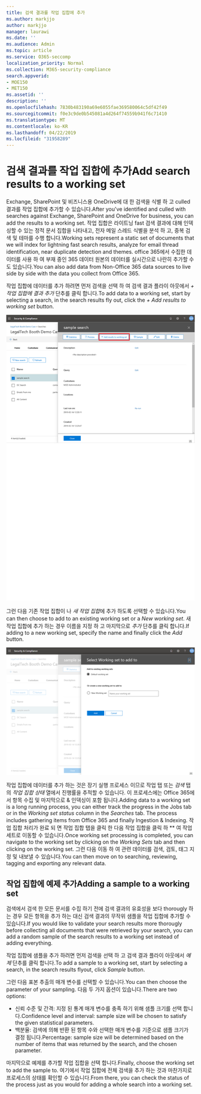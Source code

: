 ```yaml
---
title: 검색 결과를 작업 집합에 추가
ms.author: markjjo
author: markjjo
manager: laurawi
ms.date: ''
ms.audience: Admin
ms.topic: article
ms.service: O365-seccomp
localization_priority: Normal
ms.collection: M365-security-compliance
search.appverid:
- MOE150
- MET150
ms.assetid: ''
description: ''
ms.openlocfilehash: 7830b483190a69e6055fae369580064c5df42f49
ms.sourcegitcommit: f0e3c9de0b545081a4d264f74559b941f6c71410
ms.translationtype: MT
ms.contentlocale: ko-KR
ms.lasthandoff: 04/22/2019
ms.locfileid: "31958289"
---
```

# <a name="add-search-results-to-a-working-set"></a><span data-ttu-id="2bc96-102">검색 결과를 작업 집합에 추가</span><span class="sxs-lookup"><span data-stu-id="2bc96-102">Add search results to a working set</span></span>

<span data-ttu-id="2bc96-103">Exchange, SharePoint 및 비즈니스용 OneDrive에 대 한 검색을 식별 하 고 culled 결과를 작업 집합에 추가할 수 있습니다.</span><span class="sxs-lookup"><span data-stu-id="2bc96-103">After you've identified and culled with searches against Exchange, SharePoint and OneDrive for business, you can add the results to a working set.</span></span> <span data-ttu-id="2bc96-104">작업 집합은 라이트닝 fast 검색 결과에 대해 인덱싱할 수 있는 정적 문서 집합을 나타내고, 전자 메일 스레드 식별을 분석 하 고, 중복 검색 및 테마를 수행 합니다.</span><span class="sxs-lookup"><span data-stu-id="2bc96-104">Working sets represent a static set of documents that we will index for lightning fast search results, analyze for email thread identification, near duplicate detection and themes.</span></span>  <span data-ttu-id="2bc96-105">office 365에서 수집한 데이터를 사용 하 여 부재 중인 365 데이터 원본의 데이터를 실시간으로 나란히 추가할 수도 있습니다.</span><span class="sxs-lookup"><span data-stu-id="2bc96-105">You can also add data from Non-Office 365 data sources to live side by side with the data you collect from Office 365.</span></span>

<span data-ttu-id="2bc96-106">작업 집합에 데이터를 추가 하려면 먼저 검색을 선택 하 여 검색 결과 플라이 아웃에서 *+ 작업 집합에 결과 추가* 단추를 클릭 합니다.</span><span class="sxs-lookup"><span data-stu-id="2bc96-106">To add data to a working set, start by selecting a search, in the search results fly out, click the *+ Add results to working set* button.</span></span>

![작업 집합에 데이터 추가](../media/c1b4fc00-7a15-4587-b9b0-ce594bb02e4d.png)

<span data-ttu-id="2bc96-108">그런 다음 기존 작업 집합이 나 *새 작업 집합*에 추가 하도록 선택할 수 있습니다.</span><span class="sxs-lookup"><span data-stu-id="2bc96-108">You can then choose to add to an existing working set or a *New working set*.</span></span>  <span data-ttu-id="2bc96-109">새 작업 집합에 추가 하는 경우 이름을 지정 하 고 마지막으로 *추가* 단추를 클릭 합니다.</span><span class="sxs-lookup"><span data-stu-id="2bc96-109">If adding to a new working set, specify the name and finally click the *Add* button.</span></span>

![작업 집합 선택](../media/e8c6ab51-da8d-4c39-9b21-26bfdf453fb9.png)

<span data-ttu-id="2bc96-111">작업 집합에 데이터를 추가 하는 것은 장기 실행 프로세스 이므로 작업 탭 또는 *검색* 탭의 *작업 집합 상태* 열에서 진행률을 추적할 수 있습니다.  이 프로세스에는 Office 365에서 항목 수집 및 마지막으로 & 인덱싱이 포함 됩니다.</span><span class="sxs-lookup"><span data-stu-id="2bc96-111">Adding data to a working set is a long running process, you can either track the progress in the Jobs tab or in the *Working set status* column in the *Searches* tab.  The process includes gathering items from Office 365 and finally Ingestion & Indexing.</span></span>  <span data-ttu-id="2bc96-112">작업 집합 처리가 완료 되 면 작업 집합 탭을 클릭 한 다음 작업 집합을 클릭 하 \*\* 여 작업 세트로 이동할 수 있습니다.</span><span class="sxs-lookup"><span data-stu-id="2bc96-112">Once working set processing is completed, you can navigate to the working set by clicking on the *Working Sets* tab and then clicking on the working set.</span></span>  <span data-ttu-id="2bc96-113">그런 다음 이동 하 여 관련 데이터를 검색, 검토, 태그 지정 및 내보낼 수 있습니다.</span><span class="sxs-lookup"><span data-stu-id="2bc96-113">You can then move on to searching, reviewing, tagging and exporting any relevant data.</span></span>

## <a name="adding-a-sample-to-a-working-set"></a><span data-ttu-id="2bc96-114">작업 집합에 예제 추가</span><span class="sxs-lookup"><span data-stu-id="2bc96-114">Adding a sample to a working set</span></span>

<span data-ttu-id="2bc96-115">검색에서 검색 한 모든 문서를 수집 하기 전에 검색 결과의 유효성을 보다 thorougly 하는 경우 모든 항목을 추가 하는 대신 검색 결과의 무작위 샘플을 작업 집합에 추가할 수 있습니다.</span><span class="sxs-lookup"><span data-stu-id="2bc96-115">If you would like to validate your search results more thorougly before collecting all documents that were retrieved by your search, you can add a random sample of the search results to a working set instead of adding everything.</span></span>

<span data-ttu-id="2bc96-116">작업 집합에 샘플을 추가 하려면 먼저 검색을 선택 하 고 검색 결과 플라이 아웃에서 *예제* 단추를 클릭 합니다.</span><span class="sxs-lookup"><span data-stu-id="2bc96-116">To add a sample to a working set, start by selecting a search, in the search results flyout, click *Sample* button.</span></span>

<span data-ttu-id="2bc96-117">그런 다음 표본 추출의 매개 변수를 선택할 수 있습니다.</span><span class="sxs-lookup"><span data-stu-id="2bc96-117">You can then choose the parameter of your sampling.</span></span> <span data-ttu-id="2bc96-118">다음 두 가지 옵션이 있습니다.</span><span class="sxs-lookup"><span data-stu-id="2bc96-118">There are two options:</span></span>
- <span data-ttu-id="2bc96-119">신뢰 수준 및 간격: 지정 된 통계 매개 변수를 충족 하기 위해 샘플 크기를 선택 합니다.</span><span class="sxs-lookup"><span data-stu-id="2bc96-119">Confidence level and interval: sample size will be chosen to satisfy the given statistical parameters.</span></span>
- <span data-ttu-id="2bc96-120">백분율: 검색에 의해 반환 된 항목 수와 선택한 매개 변수를 기준으로 샘플 크기가 결정 됩니다.</span><span class="sxs-lookup"><span data-stu-id="2bc96-120">Percentage: sample size will be determined based on the number of items that was returned by the search, and the chosen parameter.</span></span>

<span data-ttu-id="2bc96-121">마지막으로 예제를 추가할 작업 집합을 선택 합니다.</span><span class="sxs-lookup"><span data-stu-id="2bc96-121">Finally, choose the working set to add the sample to.</span></span> <span data-ttu-id="2bc96-122">여기에서 작업 집합에 전체 검색을 추가 하는 것과 마찬가지로 프로세스의 상태를 확인할 수 있습니다.</span><span class="sxs-lookup"><span data-stu-id="2bc96-122">From there, you can check the status of the process just as you would for adding a whole search into a working set.</span></span> 
